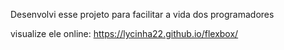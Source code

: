 Desenvolvi esse projeto para facilitar a vida dos programadores

visualize ele online:
https://lycinha22.github.io/flexbox/
